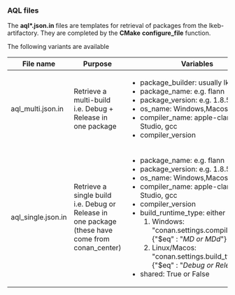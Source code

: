 ### AQL files

The **aql\*.json.in** files are templates for retrieval of packages from
the lkeb-artifactory. They are completed by the **CMake** **configure_file** function.

The following variants are available

| File name | Purpose | Variables |
--- | --- | ---
aql_multi.json.in | Retrieve a multi-build i.e. Debug + Release in one package | <ul><li>package_builder: usually lkeb</li><li>package_name: e.g. flann</li><li>package_version: e.g. 1.8.5</li><li>os_name: Windows,Macos or Linux</li><li>compiler_name: apple-clang, Visual Studio, gcc</li><li>compiler_version</li></ul>
aql_single.json.in | Retrieve a single build i.e. Debug or Release in one package (these have come from conan_center) | <ul><li>package_name: e.g. flann</li><li>package_version: e.g. 1.8.5</li><li>os_name: Windows,Macos or Linux</li><li>compiler_name: apple-clang, Visual Studio, gcc</li><li>compiler_version</li><li>build_runtime_type: either <ol><li>Windows: "conan.settings.compiler.runtime":{"\$eq" : "_MD or MDd_"}</li><li>Linux/Macos: "conan.settings.build_type":{"\$eq" : "_Debug or Release_"}</li></ol></li><li>shared: True or False</li></ul>


